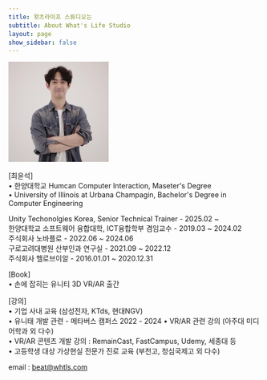 ```yaml
---
title: 왓츠라이프 스튜디오는
subtitle: About What's Life Studio
layout: page
show_sidebar: false
---
```


![profile](./img/profile.jpg)

[최윤석]  
• 한양대학교 Humcan Computer Interaction, Maseter's Degree  
• University of Illinois at Urbana Champagin, Bachelor's Degree in Computer Engineering  

Unity Techonolgies Korea, Senior Technical Trainer - 2025.02 ~  
한양대학교 소프트웨어 융합대학, ICT융합학부 겸임교수 - 2019.03 ~ 2024.02  
주식회사 노바플로 - 2022.06 ~ 2024.06  
구로고려대병원 산부인과 연구실 - 2021.09 ~ 2022.12  
주식회사 헬로브이알 - 2016.01.01 ~ 2020.12.31  
 
[Book]  
• 손에 잡히는 유니티 3D VR/AR 출간  
  
[강의]  
• 기업 사내 교육 (삼성전자, KTds, 현대NGV)  
• 유니태 개발 관련 - 메타버스 캠퍼스 2022 - 2024
• VR/AR 관련 강의 (아주대 미디어학과 외 다수)  
• VR/AR 콘텐츠 개발 강의 : RemainCast, FastCampus, Udemy, 세종대 등  
• 고등학생 대상 가상현실 전문가 진로 교육 (부천고, 청심국제고 외 다수)  

email : beat@whtls.com
